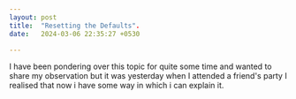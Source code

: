 ```yaml
---
layout: post
title:  "Resetting the Defaults".
date:   2024-03-06 22:35:27 +0530

---
```


I have been pondering over this topic for quite some time and wanted to share my observation but it was yesterday when I attended a friend's party I realised that now i have some way in which i can explain it.

<!--stackedit_data:
eyJoaXN0b3J5IjpbMTM5NjY0NDg5NywtMjA4ODc0NjYxMl19
-->